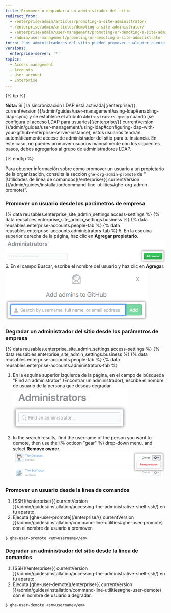 ```yaml
---
title: Promover o degradar a un administrador del sitio
redirect_from:
  - /enterprise/admin/articles/promoting-a-site-administrator/
  - /enterprise/admin/articles/demoting-a-site-administrator/
  - /enterprise/admin/user-management/promoting-or-demoting-a-site-administrator
  - /admin/user-management/promoting-or-demoting-a-site-administrator
intro: 'Los administradores del sitio pueden promover cualquier cuenta de usuarios normales a un administrador del sitio, así como degradar a otros administradores del sitio a usuarios normales.'
versions:
  enterprise-server: '*'
topics:
  - Access management
  - Accounts
  - User account
  - Enterprise
---
```

{% tip %}

**Nota:** Si [ la sincronización LDAP está activada](/enterprise/{{ currentVersion }}/admin/guides/user-management/using-ldap#enabling-ldap-sync) y se establece el atributo `Administrators group` cuando [se configura el acceso LDAP para usuarios](/enterprise/{{ currentVersion }}/admin/guides/user-management/using-ldap#configuring-ldap-with-your-github-enterprise-server-instance), estos usuarios tendrán automáticamente acceso de administrador del sitio para tu instancia. En este caso, no puedes promover usuarios manualmente con los siguientes pasos, debes agregarlos al grupo de administradores LDAP.

{% endtip %}

Para obtener información sobre cómo promover un usuario a un propietario de la organización, consulta la sección `ghe-org-admin-promote` de "[Utilidades de línea de comandos](/enterprise/{{ currentVersion }}/admin/guides/installation/command-line-utilities#ghe-org-admin-promote)".

### Promover un usuario desde los parámetros de empresa

{% data reusables.enterprise_site_admin_settings.access-settings %}
{% data reusables.enterprise_site_admin_settings.business %}
{% data reusables.enterprise-accounts.people-tab %}
{% data reusables.enterprise-accounts.administrators-tab %}
5. En la esquina superior derecha de la página, haz clic en **Agregar propietario**. ![Botón para agregar un administrador](/assets/images/help/business-accounts/business-account-add-admin-button.png)
6. En el campo Buscar, escribe el nombre del usuario y haz clic en **Agregar**. ![Campo de búsqueda para agregar un administrador](/assets/images/help/business-accounts/business-account-search-to-add-admin.png)

### Degradar un administrador del sitio desde los parámetros de empresa

{% data reusables.enterprise_site_admin_settings.access-settings %}
{% data reusables.enterprise_site_admin_settings.business %}
{% data reusables.enterprise-accounts.people-tab %}
{% data reusables.enterprise-accounts.administrators-tab %}
1. En la esquina superior izquierda de la página, en el campo de búsqueda "Find an administrator" (Encontrar un administrador), escribe el nombre de usuario de la persona que deseas degradar. ![Campo de búsqueda para encontrar un administrador](/assets/images/help/business-accounts/business-account-search-for-admin.png)

1. In the search results, find the username of the person you want to demote, then use the {% octicon "gear" %} drop-down menu, and select **Remove owner**. ![Eliminar de la opción de empresa](/assets/images/help/business-accounts/demote-admin-button.png)

### Promover un usuario desde la línea de comandos

1. [SSH](/enterprise/{{ currentVersion }}/admin/guides/installation/accessing-the-administrative-shell-ssh/) en tu aparato.
2. Ejecuta [ghe-user-promote](/enterprise/{{ currentVersion }}/admin/guides/installation/command-line-utilities#ghe-user-promote) con el nombre de usuario a promover.
  ```shell
  $ ghe-user-promote <em>username</em>
  ```

### Degradar un administrador del sitio desde la línea de comandos

1. [SSH](/enterprise/{{ currentVersion }}/admin/guides/installation/accessing-the-administrative-shell-ssh/) en tu aparato.
2. Ejecuta [ghe-user-demote](/enterprise/{{ currentVersion }}/admin/guides/installation/command-line-utilities#ghe-user-demote) con el nombre de usuario a degradar.
  ```shell
  $ ghe-user-demote <em>username</em>
  ```
